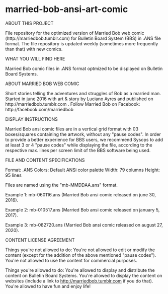 # married-bob-ansi-art-comic

ABOUT THIS PROJECT
<p>File repository for the optimized version of Married Bob web comic (http://marriedbob.tumblr.com) for Bulletin Board System (BBS) in .ANS file format. The file repository is updated weekly (sometimes more frequently than that) with new comics.</p>

WHAT YOU WILL FIND HERE
<p>Married Bob comic files in .ANS format optmized to be displayed on Bulletin Board Systems.</p>

ABOUT MARRIED BOB WEB COMIC
<p>Short stories telling the adventures and struggles of Bob as a married man. 
Started in june 2016 with art & story by Luciano Ayres and published on http://marriedbob.tumblr.com .
Follow Married Bob on Facebook: http://facebook.com/marriedbob</p>

DISPLAY INSTRUCTIONS
<p>Married Bob ansi comic files are in a vertical grid format with 03 boxes/squares containing the artwork, without any "pause codes".
In order to provide a better experience for BBS users, we recommend Sysops to add at least 3 or 4 "pause codes" while displaying the file, according to the respective max. lines per screen limit of the BBS software being used.</p>

FILE AND CONTENT SPECIFICATIONS
<p>Format: .ANS
Colors: Default ANSi color palette
Width: 79 columns
Height: 95 lines

Files are named using the "mb-MMDDAA.ans" format.

Example 1:
mb-060116.ans (Married Bob ansi comic released on june 30, 2016).

Example 2:
mb-010517.ans (Married Bob ansi comic released on january 5, 2017).

Example 3:
mb-082720.ans (Married Bob ansi comic released on august 27, 2020).</p>

CONTENT LICENSE AGREEMENT
<p>Things you're not allowed to do:
You're not allowed to edit or modify the content (except for the addition of the above mentioned "pause codes").
You're not allowed to use the content for commercial purposes.

Things you're allowed to do:
You're allowed to display and distribute the content on Bulletin Board Systems.
You're allowed to display the content on websites (include a link to http://marriedbob.tumblr.com if you do that).
You're allowed to have fun and enjoy life!</p>
